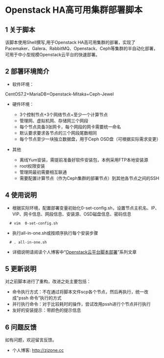 # Openstack HA高可用集群部署脚本
## 1 关于脚本
该脚本使用Shell撰写,用于Openstack HA高可用集群的部署，实现了Pacemaker、Galera、RabbitMQ、Openstack、Ceph等集群的半自动化部署，可用于中小型规模Openstack云平台的快速部署。

## 2 部署环境简介

* 软件环境：

CentOS7.2+MariaDB+Openstack-Mitaka+Ceph-Jewel

* 硬件环境：

    * 3个控制节点+3个网络节点+至少一个计算节点
    * 管理网、虚拟机网、存储网三个网段
    * 每个节点具备3张网卡，每个网段的网卡需要统一命名
    * 默认要求要求各节点的三个网段尾数相同
    * 每个节点至少一块独立数据盘，用于Ceph OSD盘（可根据实际需求变更）
    
* 其他

    * 离线Yum安装，需提前准备好软件安装包，本例采用FTP本地安装源
    * root权限安装  
    * 管理网最初需要相互联通
    * 需要配置计算节点（作为Ceph集群的部署节点）到其他各节点之间的SSH
    
## 4 使用说明
* 根据实际环境，配置部署变量初始化0-set-config.sh，设置节点主机名、IP、VIP、网卡信息、网段信息、安装源、OSD磁盘信息、密码信息
```shell
  # vim  0-set-config.sh
```
* 执行all-in-one.sh或按顺序执行每个安装步骤
```shell
  # . all-in-one.sh
```
* 详细说明请阅读个人博客中“[Openstack云平台脚本部署](http://zjzone.cc/?s=Openstack%E4%BA%91%E5%B9%B3%E5%8F%B0%E8%84%9A%E6%9C%AC%E9%83%A8%E7%BD%B2)”系列文章

## 5 更新说明

对之前脚本进行了重构，改进之处主要包括： 

* 命令执行方式：不在通过将脚本文件scp各个节点，然后再执行，统一改成"pssh 命令”执行的方式 
* 并行执行命令：对于比较耗时的操作，尝试改用pssh进行个节点并行执行
* 友好的安装提示：带颜色的提示信息

## 6 问题反馈
如有问题，欢迎留言反馈。

* 个人博客: <http://zjzone.cc>
